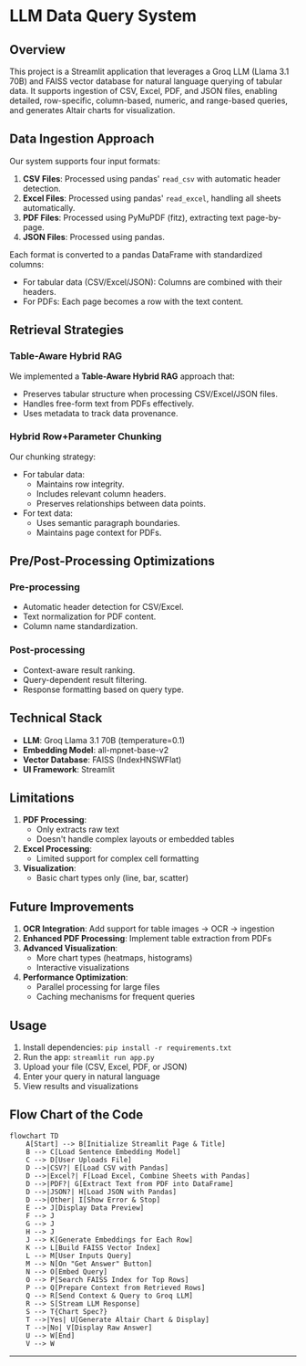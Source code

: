 # LLM Data Query System

## Overview

This project is a Streamlit application that leverages a Groq LLM (Llama 3.1 70B) and FAISS vector database for natural language querying of tabular data. It supports ingestion of CSV, Excel, PDF, and JSON files, enabling detailed, row-specific, column-based, numeric, and range-based queries, and generates Altair charts for visualization.

## Data Ingestion Approach

Our system supports four input formats:
1. **CSV Files**: Processed using pandas' `read_csv` with automatic header detection.
2. **Excel Files**: Processed using pandas' `read_excel`, handling all sheets automatically.
3. **PDF Files**: Processed using PyMuPDF (fitz), extracting text page-by-page.
4. **JSON Files**: Processed using pandas.

Each format is converted to a pandas DataFrame with standardized columns:
- For tabular data (CSV/Excel/JSON): Columns are combined with their headers.
- For PDFs: Each page becomes a row with the text content.

## Retrieval Strategies

### Table-Aware Hybrid RAG

We implemented a **Table-Aware Hybrid RAG** approach that:
- Preserves tabular structure when processing CSV/Excel/JSON files.
- Handles free-form text from PDFs effectively.
- Uses metadata to track data provenance.

### Hybrid Row+Parameter Chunking

Our chunking strategy:
- For tabular data:
  - Maintains row integrity.
  - Includes relevant column headers.
  - Preserves relationships between data points.
- For text data:
  - Uses semantic paragraph boundaries.
  - Maintains page context for PDFs.

## Pre/Post-Processing Optimizations

### Pre-processing
- Automatic header detection for CSV/Excel.
- Text normalization for PDF content.
- Column name standardization.

### Post-processing
- Context-aware result ranking.
- Query-dependent result filtering.
- Response formatting based on query type.

## Technical Stack

- **LLM**: Groq Llama 3.1 70B (temperature=0.1)
- **Embedding Model**: all-mpnet-base-v2
- **Vector Database**: FAISS (IndexHNSWFlat)
- **UI Framework**: Streamlit

## Limitations

1. **PDF Processing**:
   - Only extracts raw text
   - Doesn't handle complex layouts or embedded tables
2. **Excel Processing**:
   - Limited support for complex cell formatting
3. **Visualization**:
   - Basic chart types only (line, bar, scatter)

## Future Improvements

1. **OCR Integration**: Add support for table images → OCR → ingestion
2. **Enhanced PDF Processing**: Implement table extraction from PDFs
3. **Advanced Visualization**:
   - More chart types (heatmaps, histograms)
   - Interactive visualizations
4. **Performance Optimization**:
   - Parallel processing for large files
   - Caching mechanisms for frequent queries

## Usage

1. Install dependencies: `pip install -r requirements.txt`
2. Run the app: `streamlit run app.py`
3. Upload your file (CSV, Excel, PDF, or JSON)
4. Enter your query in natural language
5. View results and visualizations

## Flow Chart of the Code

```mermaid
flowchart TD
    A[Start] --> B[Initialize Streamlit Page & Title]
    B --> C[Load Sentence Embedding Model]
    C --> D[User Uploads File]
    D -->|CSV?| E[Load CSV with Pandas]
    D -->|Excel?| F[Load Excel, Combine Sheets with Pandas]
    D -->|PDF?| G[Extract Text from PDF into DataFrame]
    D -->|JSON?| H[Load JSON with Pandas]
    D -->|Other| I[Show Error & Stop]
    E --> J[Display Data Preview]
    F --> J
    G --> J
    H --> J
    J --> K[Generate Embeddings for Each Row]
    K --> L[Build FAISS Vector Index]
    L --> M[User Inputs Query]
    M --> N[On "Get Answer" Button]
    N --> O[Embed Query]
    O --> P[Search FAISS Index for Top Rows]
    P --> Q[Prepare Context from Retrieved Rows]
    Q --> R[Send Context & Query to Groq LLM]
    R --> S[Stream LLM Response]
    S --> T{Chart Spec?}
    T -->|Yes| U[Generate Altair Chart & Display]
    T -->|No| V[Display Raw Answer]
    U --> W[End]
    V --> W
```

---
